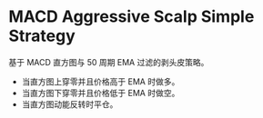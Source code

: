 # MACD Aggressive Scalp Simple Strategy

基于 MACD 直方图与 50 周期 EMA 过滤的剥头皮策略。

- 当直方图上穿零并且价格高于 EMA 时做多。
- 当直方图下穿零并且价格低于 EMA 时做空。
- 当直方图动能反转时平仓。
